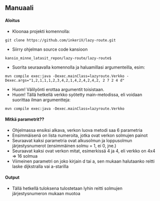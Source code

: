 ## Manuaali

#### Aloitus
* Kloonaa projekti komennolla:
```
git clone https://github.com/inkeriV/lazy-route.git
``` 
* Siirry ohjelman source code kansioon
```
kansio_minne_latasit_repon/lazy-route/lazy-route$
```
* Suorita seuraavalla komennolla ja haluamillasi argumenteilla, esim:
```
mvn compile exec:java -Dexec.mainClass=lazyroute.Verkko -Dexec.args="1,2,1,1,1,2,3,4,2,1,4,2,4,2,4,2, 2 7 2 4 d"
```
* Huom! Välilyönti erottaa argumentit toisistaan.
* Huom! Tällä hetkellä verkko syötetty main-metodissa, eli voidaan suorittaa ilman argumentteja:
```
mvn compile exec:java -Dexec.mainClass=lazyroute.Verkko
```


#### Mitkä parametrit??

* Ohjelmassa ensiksi alkava, verkon luova metodi saa 6 parametria
* Ensimmäisenä on lista numeroita, jotka ovat verkon solmujen painot
* Seuraavat kaksi parametria ovat alkusolmun ja loppusolmun järjestysnumerot (ensimmäinen solmu = 1, ei 0, jne.)
* Seuraavat kaksi ovat verkon mitat, esimerkissä 4 ja 4, eli verkko on 4x4 => 16 solmua
* Viimeinen parametri on joko kirjain d tai a, sen mukaan halutaanko reitti laske dijkstralla vai a-starilla

#### Output
* Tällä hetkellä tuloksena tulostetaan lyhin reitti solmujen järjestysnumeron mukaan muotoa 
